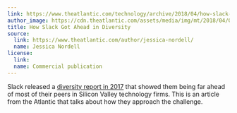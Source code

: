 ```yaml
---
link: https://www.theatlantic.com/technology/archive/2018/04/how-slack-got-ahead-in-diversity/558806/
author_image: https://cdn.theatlantic.com/assets/media/img/mt/2018/04/005/facebook.jpg?1524680133
title: How Slack Got Ahead in Diversity
source:
  link: https://www.theatlantic.com/author/jessica-nordell/
  name: Jessica Nordell
license:
  link:
  name: Commercial publication
---
```

<p>Slack released a <a href="https://slackhq.com/diversity-at-slack-8dea4aaff7f1" target="_blank">diversity report in 2017</a> that showed them being far ahead of most of their peers in Silicon Valley technology firms. This is an article from the Atlantic that talks about how they approach the challenge.</p>
